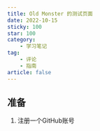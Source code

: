 ```yaml
---
title: Old Monster 的测试页面
date: 2022-10-15
sticky: 100
star: 100
category:
    - 学习笔记
tag:
    - 评论
    - 指南
article: false
---
```


## 准备
1. 注册一个GitHub账号